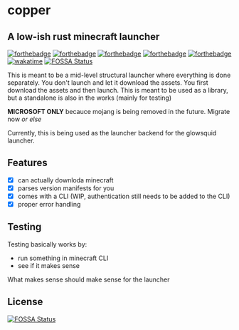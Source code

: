 # copper

## A low-ish rust minecraft launcher

[![forthebadge](https://forthebadge.com/images/badges/0-percent-optimized.svg)](https://forthebadge.com)
[![forthebadge](https://forthebadge.com/images/badges/60-percent-of-the-time-works-every-time.svg)](https://forthebadge.com)
[![forthebadge](https://forthebadge.com/images/badges/contains-tasty-spaghetti-code.svg)](https://forthebadge.com)
[![forthebadge](https://forthebadge.com/images/badges/made-with-rust.svg)](https://forthebadge.com)
[![forthebadge](https://forthebadge.com/images/badges/mom-made-pizza-rolls.svg)](https://forthebadge.com)
[![wakatime](https://wakatime.com/badge/github/glowsquid-launcher/minecraft-rs.svg?style=for-the-badge)](https://wakatime.com/badge/github/glowsquid-launcher/minecraft-rs)
[![FOSSA Status](https://app.fossa.com/api/projects/git%2Bgithub.com%2Fglowsquid-launcher%2Fcopper.svg?type=shield)](https://app.fossa.com/projects/git%2Bgithub.com%2Fglowsquid-launcher%2Fcopper?ref=badge_shield)

This is meant to be a mid-level structural launcher where everything is done separately.
You don't launch and let it download the assets. You first download the assets and then launch.
This is meant to be used as a library, but a standalone is also in the works (mainly for testing)

**MICROSOFT ONLY** becauce mojang is being removed in the future. Migrate now _or else_

Currently, this is being used as the launcher backend for the glowsquid launcher.

## Features
- [x] can actually downloda minecraft
- [x] parses version manifests for you
- [x] comes with a CLI (WIP, authentication still needs to be added to the CLI)
- [x] proper error handling

## Testing

Testing basically works by:

- run something in minecraft CLI
- see if it makes sense

What makes sense should make sense for the launcher


## License
[![FOSSA Status](https://app.fossa.com/api/projects/git%2Bgithub.com%2Fglowsquid-launcher%2Fcopper.svg?type=large)](https://app.fossa.com/projects/git%2Bgithub.com%2Fglowsquid-launcher%2Fcopper?ref=badge_large)